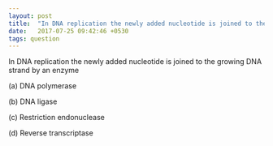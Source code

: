 ```yaml
---
layout: post
title:  "In DNA replication the newly added nucleotide is joined to the growing DNA strand by an enzyme"
date:   2017-07-25 09:42:46 +0530
tags: question
---
```

In DNA replication the newly added nucleotide is joined to the growing DNA strand by an enzyme

(a) DNA polymerase 

(b) DNA ligase

(c) Restriction endonuclease 

(d) Reverse transcriptase
